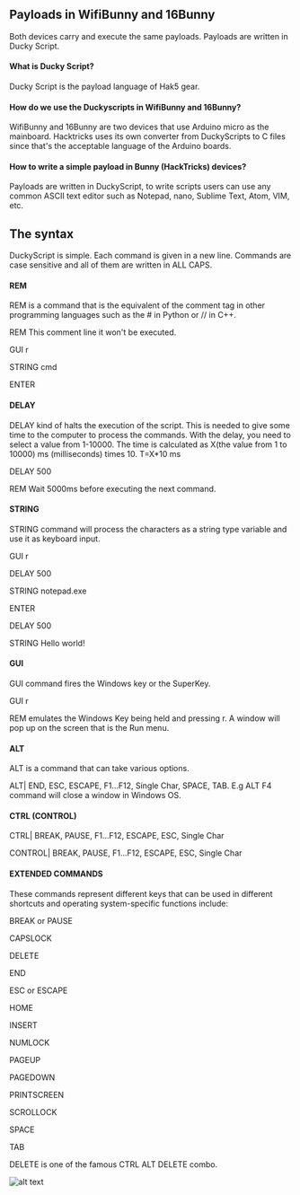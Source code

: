 ﻿## **Payloads in WifiBunny and 16Bunny**

Both devices carry and execute the same payloads. Payloads are written in Ducky Script.

#### **What is Ducky Script?**

Ducky Script is the payload language of Hak5 gear.

#### **How do we use the Duckyscripts in WifiBunny and 16Bunny?** 

WifiBunny and 16Bunny are two devices that use Arduino micro as the mainboard. Hacktricks uses its own converter from DuckyScripts to C files since that's the acceptable language of the Arduino boards. 

#### **How to write a simple payload in Bunny (HackTricks) devices?** 

Payloads are written in DuckyScript, to write scripts users can use any common ASCII text editor such as Notepad, nano, Sublime Text, Atom, VIM, etc. 

## **The syntax** 
DuckyScript is simple. Each command is given in a new line. Commands are case sensitive and all of them are written in ALL CAPS.

#### **REM** 

REM is a command that is the equivalent of the comment tag in other programming languages such as the # in Python or // in C++. 

REM This comment line it won't be executed. 

GUI r 

STRING cmd

ENTER 



#### **DELAY** 

DELAY kind of halts the execution of the script. This is needed to give some time to the computer to process the commands. With the delay, you need to select a value from 1-10000. The time is calculated as X(the value from 1 to 10000) ms (milliseconds) times 10. T=X\*10 ms

DELAY 500

REM Wait 5000ms before executing the next command.

#### **STRING**

STRING command will process the characters as a string type variable and use it as keyboard input. 

GUI r

DELAY 500

STRING notepad.exe

ENTER

DELAY 500

STRING Hello world!

#### **GUI** 
GUI command fires the Windows key or the SuperKey. 

GUI r 

REM emulates the Windows Key being held and pressing r. A window will pop up on the screen that is the Run menu. 

#### **ALT** 

ALT is a command that can take various options. 

ALT| END, ESC, ESCAPE, F1…F12, Single Char, SPACE, TAB. E.g ALT F4 command will close a window in Windows OS. 

#### **CTRL (CONTROL)**

CTRL| BREAK, PAUSE, F1…F12, ESCAPE, ESC, Single Char

CONTROL| BREAK, PAUSE, F1…F12, ESCAPE, ESC, Single Char

#### **EXTENDED COMMANDS**

These commands represent different keys that can be used in different shortcuts and operating system-specific functions include: 

BREAK or PAUSE

CAPSLOCK

DELETE

END

ESC or ESCAPE

HOME

INSERT

NUMLOCK

PAGEUP

PAGEDOWN

PRINTSCREEN

SCROLLOCK

SPACE

TAB

DELETE is one of the famous CTRL ALT DELETE combo.

![alt text](https://computergeeksnow.com/wp-content/uploads/2009/09/keyboard-gangs.jpg)


